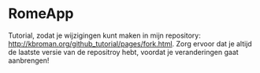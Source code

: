 # RomeApp
Tutorial, zodat je wijzigingen kunt maken in mijn repository: http://kbroman.org/github_tutorial/pages/fork.html.
Zorg ervoor dat je altijd de laatste versie van de repositroy hebt, voordat je veranderingen gaat aanbrengen!


